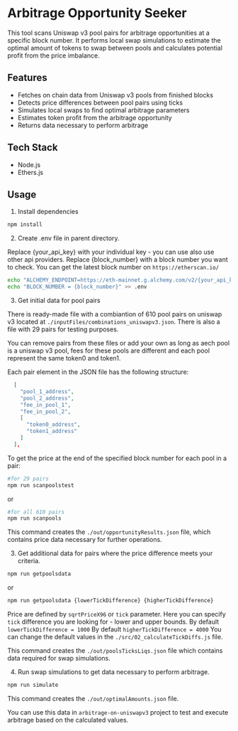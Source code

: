 # Arbitrage Opportunity Seeker

This tool scans Uniswap v3 pool pairs for arbitrage opportunities at a specific block number. It performs local swap simulations to estimate the optimal amount of tokens to swap between pools and calculates potential profit from the price imbalance.

## Features

- Fetches on chain data from Uniswap v3 pools from finished blocks  
- Detects price differences between pool pairs using ticks  
- Simulates local swaps to find optimal arbitrage parameters  
- Estimates token profit from the arbitrage opportunity  
- Returns data necessary to perform arbitrage  

## Tech Stack

- Node.js  
- Ethers.js  

## Usage

1. Install dependencies
```bash
npm install
```


2. Create .env file in parent directory.

Replace {your_api_key} with your individual key - you can use also use other api providers.
Replace {block_number} with a block number you want to check. You can get the latest block number on `https://etherscan.io/`
```bash
echo "ALCHEMY_ENDPOINT=https://eth-mainnet.g.alchemy.com/v2/{your_api_key}" > .env
echo "BLOCK_NUMBER = {block_number}" >> .env
```

3. Get initial data for pool pairs

There is ready-made file with a combiantion of 610 pool pairs on uniswap v3 located at 
`./inputFiles/combinations_uniswapv3.json`.
There is also a file with 29 pairs for testing purposes.

You can remove pairs from these files or add your own as long as aech pool is a uniswap v3 pool, fees for these pools are different and each pool represent the same token0 and token1.


Each pair element in the JSON file has the following structure:
```json
  [
    "pool_1_address",
    "pool_2_address",
    "fee_in_pool_1",
    "fee_in_pool_2",
    [
      "token0_address",
      "token1_address"
    ]
  ],
```

To get the price at the end of the specified block number for each pool in a pair:
```bash
#for 29 pairs
npm run scanpoolstest
```

or 

```bash
#for all 610 pairs
npm run scanpools
```

This command creates the `./out/opportunityResults.json` file, which contains price data necessary for further operations.


3. Get additional data for pairs where the price difference meets your criteria.

```bash
npm run getpoolsdata
```

or 

```bash
npm run getpoolsdata {lowerTickDifference} {higherTickDifference}
```

Price are defined by `sqrtPriceX96` or `tick` parameter.
Here you can specify `tick` difference you are looking for - lower and upper bounds.
By default `lowerTickDifference = 1000`
By default `higherTickDifference = 4000`
You can change the default values in the `./src/02_calculateTickDiffs.js` file.

This command creates the `./out/poolsTicksLiqs.json` file which contains data required for swap simulations.

4. Run swap simulations to get data necessary to perform arbitrage.

```bash
npm run simulate
```

This command creates the `./out/optimalAmounts.json` file.

You can use this data in `arbitrage-on-uniswapv3` project to test and execute arbitrage based on the calculated values.
